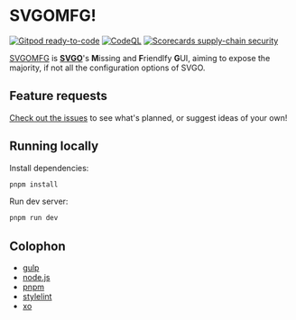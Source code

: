 # SVGOMFG!

[![Gitpod ready-to-code](https://img.shields.io/badge/Gitpod-ready--to--code-908a85?logo=gitpod)](https://gitpod.io/from-referrer)
[![CodeQL](https://github.com/zkrew-red/svgomfg/actions/workflows/codeql.yml/badge.svg)](https://github.com/zkrew-red/svgomfg/actions/workflows/codeql.yml)
[![Scorecards supply-chain security](https://github.com/zkrew-red/svgomfg/actions/workflows/scorecards.yml/badge.svg)](https://github.com/zkrew-red/svgomfg/actions/workflows/scorecards.yml)

[SVGOMFG](https://github.com/zkrew-red/svgomfg#readme) is **[SVGO](https://github.com/svg/svgo)**'s **M**issing and **F**riendlfy **G**UI, aiming to expose the majority, if not all the configuration options of SVGO.

## Feature requests

[Check out the issues](https://github.com/zkrew-red/svgomfg/issues) to see what's planned, or suggest ideas of your own!

## Running locally

Install dependencies:

```sh
pnpm install
```

Run dev server:

```sh
pnpm run dev
```

## Colophon

- [gulp](https://gulpjs.com)
- [node.js](https://nodejs.org)
- [pnpm](https://pnpm.io)
- [stylelint](https://stylelint.io)
- [xo](https://github.com/xojs/xo#readme)
